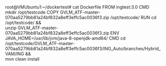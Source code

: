 root@VMUbuntu1:~/dockertest# cat Dockerfile
FROM ingtest:3.0
CMD  mkdir /opt/testcode
COPY GVLM_ATF-master-070aa5279bb81a24bf832a8eff3effc5ac0036f3.zip /opt/testcode/
RUN cd /opt/testcode/ && \
  unzip GVLM_ATF-master-070aa5279bb81a24bf832a8eff3effc5ac0036f3.zip
ENV JAVA_HOME=/usr/lib/jvm/java-8-openjdk-amd64/
CMD cd /opt/testcode/GVLM_ATF-master-070aa5279bb81a24bf832a8eff3effc5ac0036f3/ING_Auto/branches/Hybrid_VAM/ING && \
  mvn clean install

